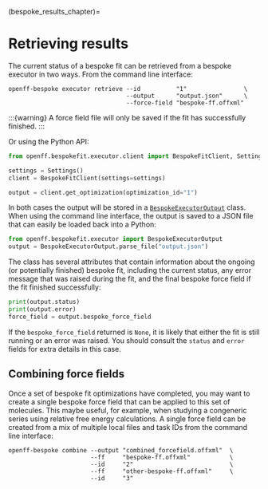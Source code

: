 (bespoke_results_chapter)=
# Retrieving results

The current status of a bespoke fit can be retrieved from a bespoke executor in two ways.
From the command line interface:

```shell
openff-bespoke executor retrieve --id          "1"                \
                                 --output      "output.json"      \
                                 --force-field "bespoke-ff.offxml"
```

:::{warning}
A force field file will only be saved if the fit has successfully finished.
:::

Or using the Python API:

```python
from openff.bespokefit.executor.client import BespokeFitClient, Settings

settings = Settings()
client = BespokeFitClient(settings=settings)

output = client.get_optimization(optimization_id="1")
```

In both cases the output will be stored in a [`BespokeExecutorOutput`] class. When using the command 
line interface, the output is saved to a JSON file that can easily be loaded back into a Python:

```python
from openff.bespokefit.executor import BespokeExecutorOutput
output = BespokeExecutorOutput.parse_file("output.json")
```

The class has several attributes that contain information about the ongoing (or potentially finished) bespoke
fit, including the current status, any error message that was raised during the fit, and the final bespoke
force field if the fit finished successfully:

```python
print(output.status)
print(output.error)
force_field = output.bespoke_force_field
```

If the `bespoke_force_field` returned is `None`, it is likely that either the fit is still running or an error was
raised. You should consult the `status` and `error` fields for extra details in this case.

## Combining force fields

Once a set of bespoke fit optimizations have completed, you may want to create a single bespoke force field that can be
applied to this set of molecules. This maybe useful, for example, when studying a congeneric series using relative free
energy calculations. A single force field can be created from a mix of multiple local files and task IDs from the
command line interface:

```shell
openff-bespoke combine --output "combined_forcefield.offxml"  \
                       --ff     "bespoke-ff.offxml"           \
                       --id     "2"                           \
                       --ff     "other-bespoke-ff.offxml"     \
                       --id     "3" 
```

[`BespokeExecutorOutput`]: openff.bespokefit.executor.executor.BespokeExecutorOutput
